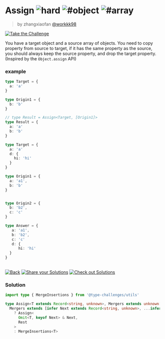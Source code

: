 <!--info-header-start--><h1>Assign <img src="https://img.shields.io/badge/-hard-de3d37" alt="hard"/> <img src="https://img.shields.io/badge/-%23object-999" alt="#object"/> <img src="https://img.shields.io/badge/-%23array-999" alt="#array"/></h1><blockquote><p>by zhangxiaofan <a href="https://github.com/workkk98" target="_blank">@workkk98</a></p></blockquote><p><a href="https://tsch.js.org/9160/play" target="_blank"><img src="https://img.shields.io/badge/-Take%20the%20Challenge-3178c6?logo=typescript&logoColor=white" alt="Take the Challenge"/></a> </p><!--info-header-end-->

You have a target object and a source array of objects. You need to copy property from source to target, if it has the same property as the source, you should always keep the source property, and drop the target property. (Inspired by the `Object.assign` API)

### example

```ts
type Target = {
  a: 'a'
}

type Origin1 = {
  b: 'b'
}

// type Result = Assign<Target, [Origin1]>
type Result = {
  a: 'a'
  b: 'b'
}
```


```ts
type Target = {
  a: 'a'
  d: { 
    hi: 'hi'
  }
}

type Origin1 = {
  a: 'a1',
  b: 'b'
}


type Origin2 = {
  b: 'b2',
  c: 'c'
}

type Answer = {
   a: 'a1',
   b: 'b2',
   c: 'c'
   d: { 
      hi: 'hi'
  }
}
```


<!--info-footer-start--><br><a href="../../README.md" target="_blank"><img src="https://img.shields.io/badge/-Back-grey" alt="Back"/></a> <a href="https://tsch.js.org/9160/answer" target="_blank"><img src="https://img.shields.io/badge/-Share%20your%20Solutions-teal" alt="Share your Solutions"/></a> <a href="https://tsch.js.org/9160/solutions" target="_blank"><img src="https://img.shields.io/badge/-Check%20out%20Solutions-de5a77?logo=awesome-lists&logoColor=white" alt="Check out Solutions"/></a> <!--info-footer-end--> 
 
### Solution
 
 
```ts
import type { MergeInsertions } from '@type-challenges/utils'

type Assign<T extends Record<string, unknown>, Mergers extends unknown[]> =
  Mergers extends [infer Next extends Record<string, unknown>, ...infer Rest]
    ? Assign<
      Omit<T, keyof Next> & Next,
      Rest
    >
    : MergeInsertions<T>
```
